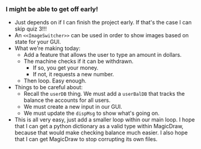 ### I might be able to get off early!
- Just depends on if I can finish the project early. If that's the case I can skip quiz 3!!!
- An `<<ImageSwitcher>>` can be used in order to show images based on state for your GUI.
- What we're making today:
	- Add a feature that allows the user to type an amount in dollars.
	- The machine checks if it can be withdrawn. 
		- If so, you get your money.
		- If not, it requests a new number.
	- Then loop. Easy enough.
- Things to be careful about:
	- Recall the `userDB` thing. We must add a `userBalDB` that tracks the balance the accounts for all users.
	- We must create a new input in our GUI.
	- We must update the `dispMsg` to show what's going on.
- This is all very easy, just add a smaller loop within our main loop. I hope that I can get a python dictionary as a valid type within MagicDraw, because that would make checking balance much easier. I also hope that I can get MagicDraw to stop corrupting its own files.